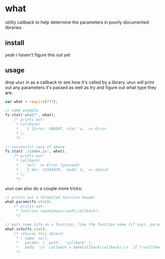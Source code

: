 # what

utility callback to help determine the parameters in poorly documented libraries

## install

yeah i haven't figure this out yet

## usage

drop `what` in as a callback to see how it's called by a library. `what` will print out any parameters it's passed as well as try and figure out what type they are.

```js
var what = require(???);

// some example
fs.stat('what?', what);
    /* prints out:
     * callback(
     *   `{ [Error: ENOENT, stat 'w…` => Error
     * );
     */

// successful case of above
fs.stat('./index.js', what);
    /* prints out:
     * callback(
     *   `null` => Error (guessed)
     *   `{ dev: 12345678,  mode: 3…` => object
     * );
     */
```

`what` can also do a couple more tricks:

```js
// prints out a formatted function header
what.params(fs.stat);
    /* prints out:
	 * function <anonymous>(path,callback);
     */

// gets some info on a function, like the function name (if any), parameter names, and function body
what.info(fs.stat);
    /* returns this object:
     * { name: null,
     *   params: [ 'path', 'callback' ],
     *   body: '\n  callback = makeCallback(callback);\n  if (!nullCheck(path, callback)) return;\n  binding.stat(pathModule._makeLong(path), callback);\n' }
     */
```
